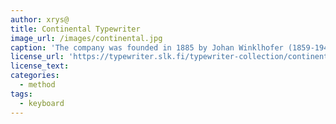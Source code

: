 ```yaml
---
author: xrys@
title: Continental Typewriter
image_url: /images/continental.jpg
caption: 'The company was founded in 1885 by Johan Winklhofer (1859-1949) and Richard Jaenicke. It started with service and production of bicycles. In 1890 the company started to manufacture engineering tools.The first Continental typewriter was introduced 1904.'
license_url: 'https://typewriter.slk.fi/typewriter-collection/continental/'
license_text: 
categories:
  - method
tags:
  - keyboard
---
```

